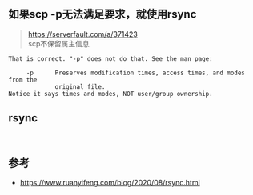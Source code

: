 
## 如果scp -p无法满足要求，就使用rsync

> https://serverfault.com/a/371423  
> scp不保留属主信息  
```
That is correct. "-p" does not do that. See the man page:

     -p      Preserves modification times, access times, and modes from the
             original file.
Notice it says times and modes, NOT user/group ownership.
```

## rsync
```


```


## 参考
- https://www.ruanyifeng.com/blog/2020/08/rsync.html

